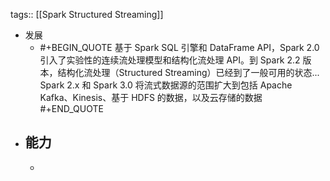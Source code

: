 tags:: [[Spark Structured Streaming]]

- 发展
	- #+BEGIN_QUOTE
	  基于 Spark SQL 引擎和 DataFrame API，Spark 2.0 引入了实验性的连续流处理模型和结构化流处理 API。到 Spark 2.2 版本，结构化流处理（Structured Streaming）已经到了一般可用的状态...
	  Spark 2.x 和 Spark 3.0 将流式数据源的范围扩大到包括 Apache Kafka、Kinesis、基于 HDFS 的数据，以及云存储的数据
	  #+END_QUOTE
- 能力
	-
	-